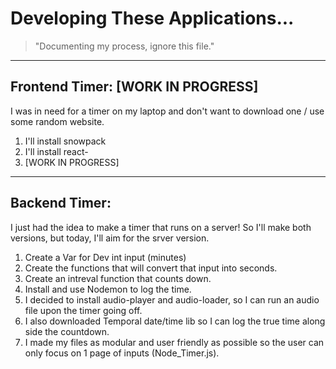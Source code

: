 # Developing These Applications...
> "Documenting my process, ignore this file."
---

## Frontend Timer: [WORK IN PROGRESS]

I was in need for a timer on my laptop and don't want to download one / use some random website.

1. I'll install snowpack
2. I'll install react-
3. [WORK IN PROGRESS]

---

## Backend Timer:

I just had the idea to make a timer that runs on a server! So I'll make both versions, but today, I'll aim for the srver version.

1. Create a Var for Dev int input (minutes)
2. Create the functions that will convert that input into seconds.
3. Create an intreval function that counts down.
4. Install and use Nodemon to log the time.
5. I decided to install audio-player and audio-loader, so I can run an audio file upon the timer going off.
6. I also downloaded Temporal date/time lib so I can log the true time along side the countdown.
7. I made my files as modular and user friendly as possible so the user can only focus on 1 page of inputs (Node_Timer.js).  